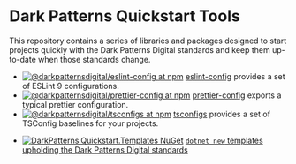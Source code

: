 # Dark Patterns Quickstart Tools

This repository contains a series of libraries and packages designed to start
projects quickly with the Dark Patterns Digital standards and keep them
up-to-date when those standards change.

- [![@darkpatternsdigital/eslint-config at npm](https://img.shields.io/npm/v/@darkpatternsdigital/eslint-config)](https://www.npmjs.com/package/@darkpatternsdigital/eslint-config) [eslint-config](./packages/eslint-config/) provides a set of ESLint 9 configurations.
- [![@darkpatternsdigital/prettier-config at npm](https://img.shields.io/npm/v/@darkpatternsdigital/prettier-config)](https://www.npmjs.com/package/@darkpatternsdigital/prettier-config) [prettier-config](./packages/prettier-config/) exports a typical prettier configuration.
- [![@darkpatternsdigital/tsconfigs at npm](https://img.shields.io/npm/v/@darkpatternsdigital/tsconfigs)](https://www.nuget.org/packages/DarkPatterns.Quickstart.Templates) [tsconfigs](./packages/tsconfigs/) provides a set of TSConfig baselines for your projects.
* [![DarkPatterns.Quickstart.Templates NuGet](https://img.shields.io/nuget/v/DarkPatterns.Quickstart.Templates)]()
  [`dotnet new` templates upholding the Dark Patterns Digital standards](./Templates/)
